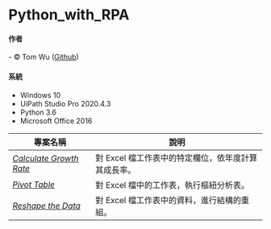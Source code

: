 # Python_with_RPA   

#### 作者
<span> - &copy; Tom Wu (<a href="https://github.com/YenLinWu">Github</a>) </span>  

#### 系統    
* Windows 10
* UiPath Studio Pro 2020.4.3   
* Python 3.6
* Microsoft Office 2016
 
| 專案名稱 | 說明 | 
| ---------- | ----------- |
| *[Calculate Growth Rate](https://github.com/YenLinWu/RPA_UiPath/tree/master/Python%20x%20UiPath/Calculate%20Growth%20Rate)* | 對 Excel 檔工作表中的特定欄位，依年度計算其成長率。 |   
| *[Pivot Table](https://github.com/YenLinWu/RPA_UiPath/tree/master/Python%20x%20UiPath/Pivot%20Table)* | 對 Excel 檔中的工作表，執行樞紐分析表。 |   
| *[Reshape the Data](https://github.com/YenLinWu/RPA_UiPath/tree/master/Python%20x%20UiPath/Reshape%20the%20Data)* | 對 Excel 檔工作表中的資料，進行結構的重組。 | 
